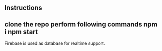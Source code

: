 Instructions
-----------------------------
clone the repo
perform following commands 
npm i 
npm start
----------------------------
Firebase is used as database for realtime support.
